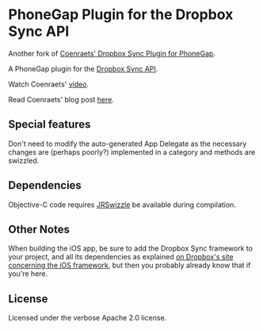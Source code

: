 PhoneGap Plugin for the Dropbox Sync API
========================================

Another fork of [Coenraets' Dropbox Sync Plugin for PhoneGap](https://github.com/ccoenraets/phonegap-dropbox-sync).

A PhoneGap plugin for the [Dropbox Sync API](https://www.dropbox.com/developers/sync).

Watch Coenraets' [video](http://youtu.be/RYky20wV0_Y).

Read Coenraets' blog post [here](http://coenraets.org).

Special features
----------------

Don't need to modify the auto-generated App Delegate as the necessary changes are (perhaps poorly?) implemented in a category and methods are swizzled.

Dependencies
------------

Objective-C code requires [JRSwizzle](https://github.com/rentzsch/jrswizzle) be available during compilation.

Other Notes
-----------

When building the iOS app, be sure to add the Dropbox Sync framework to your project, and all its dependencies as explained [on Dropbox's site concerning the iOS framework](https://www.dropbox.com/developers/sync/sdks/ios), but then you probably already know that if you're here.

License
-------

Licensed under the verbose Apache 2.0 license.
